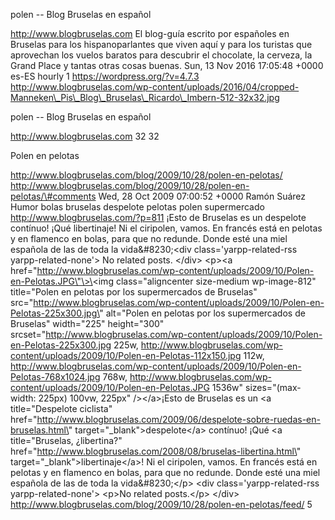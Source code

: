 polen -- Blog Bruselas en español

http://www.blogbruselas.com El blog-guía escrito por españoles en
Bruselas para los hispanoparlantes que viven aquí y para los turistas
que aprovechan los vuelos baratos para descubrir el chocolate, la
cerveza, la Grand Place y tantas otras cosas buenas. Sun, 13 Nov 2016
17:05:48 +0000 es-ES hourly 1 https://wordpress.org/?v=4.7.3
http://www.blogbruselas.com/wp-content/uploads/2016/04/cropped-Manneken\_Pis\_Blog\_Bruselas\_Ricardo\_Imbern-512-32x32.jpg

polen -- Blog Bruselas en español

http://www.blogbruselas.com 32 32

Polen en pelotas

http://www.blogbruselas.com/blog/2009/10/28/polen-en-pelotas/
http://www.blogbruselas.com/blog/2009/10/28/polen-en-pelotas/\#comments
Wed, 28 Oct 2009 07:00:52 +0000 Ramón Suárez Humor bolas bruselas
despelote pelotas polen supermercado http://www.blogbruselas.com/?p=811
¡Esto de Bruselas es un despelote contínuo! ¡Qué libertinaje! Ni el
ciripolen, vamos. En francés está en pelotas y en flamenco en bolas,
para que no redunde. Donde esté una miel española de las de toda la
vida&\#8230;\<div class=\'yarpp-related-rss yarpp-related-none\'\> No
related posts. \</div\> \<p\>\<a
href=\"http://www.blogbruselas.com/wp-content/uploads/2009/10/Polen-en-Pelotas.JPG\"\>\<img
class=\"aligncenter size-medium wp-image-812\" title=\"Polen en pelotas
por los supermercados de Bruselas\"
src=\"http://www.blogbruselas.com/wp-content/uploads/2009/10/Polen-en-Pelotas-225x300.jpg\"
alt=\"Polen en pelotas por los supermercados de Bruselas\" width=\"225\"
height=\"300\"
srcset=\"http://www.blogbruselas.com/wp-content/uploads/2009/10/Polen-en-Pelotas-225x300.jpg
225w,
http://www.blogbruselas.com/wp-content/uploads/2009/10/Polen-en-Pelotas-112x150.jpg
112w,
http://www.blogbruselas.com/wp-content/uploads/2009/10/Polen-en-Pelotas-768x1024.jpg
768w,
http://www.blogbruselas.com/wp-content/uploads/2009/10/Polen-en-Pelotas.JPG
1536w\" sizes=\"(max-width: 225px) 100vw, 225px\" /\>\</a\>¡Esto de
Bruselas es un \<a title=\"Despelote ciclista\"
href=\"http://www.blogbruselas.com/2009/06/despelote-sobre-ruedas-en-bruselas.html\"
target=\"\_blank\"\>despelote\</a\> contínuo! ¡Qué \<a title=\"Bruselas,
¿libertina?\"
href=\"http://www.blogbruselas.com/2008/08/bruselas-libertina.html\"
target=\"\_blank\"\>libertinaje\</a\>! Ni el ciripolen, vamos. En
francés está en pelotas y en flamenco en bolas, para que no redunde.
Donde esté una miel española de las de toda la vida&\#8230;\</p\> \<div
class=\'yarpp-related-rss yarpp-related-none\'\> \<p\>No related
posts.\</p\> \</div\>
http://www.blogbruselas.com/blog/2009/10/28/polen-en-pelotas/feed/ 5
